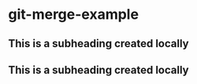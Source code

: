 # git-merge-example
## This is a subheading created locally
## This is a subheading created locally
